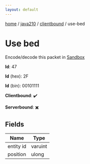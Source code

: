```yaml
---
layout: default
---
```


[home](/)  /  [java210](/protocol/java210)  /  [clientbound](/protocol/java210/clientbound)  /  use-bed

# Use bed

Encode/decode this packet in [Sandbox](../../../sandbox/java210#Clientbound.UseBed)

**Id**: 47

**Id** (hex): 2F

**Id** (bin): 00101111

**Clientbound**: ✔️

**Serverbound**: ✖️

## Fields

Name | Type
---|---
entity id | varuint
position | ulong
